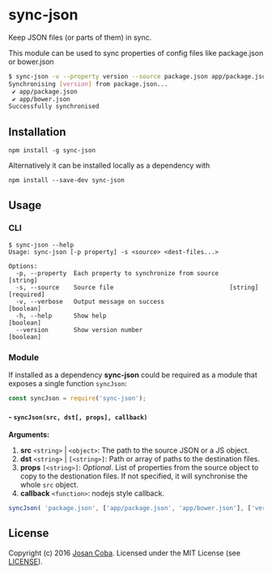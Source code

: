 # sync-json
Keep JSON files (or parts of them) in sync.

This module can be used to sync properties of config files like package.json or bower.json

```bash
$ sync-json -v --property version --source package.json app/package.json app/bower.json
Synchronising [version] from package.json...
 ✔ app/package.json
 ✔ app/bower.json
Successfully synchronised
```

## Installation

```
npm install -g sync-json
```

Alternatively it can be installed locally as a dependency with
```
npm install --save-dev sync-json
```

## Usage

### CLI

```
$ sync-json --help
Usage: sync-json [-p property] -s <source> <dest-files...>

Options:
  -p, --property  Each property to synchronize from source              [string]
  -s, --source    Source file                                [string] [required]
  -v, --verbose   Output message on success                            [boolean]
  -h, --help      Show help                                            [boolean]
  --version       Show version number                                  [boolean]
```

### Module

If installed as a dependency __sync-json__ could be required as a module that exposes a single function `syncJson`:

```javascript
const syncJson = require('sync-json');
```

#### - `syncJson(src, dst[, props], callback)`

__Arguments:__

1. __src__ `<string>` | `<object>`: The path to the source JSON or a JS object.
2. __dst__ `<string>` | `[<string>]`: Path or array of paths to the destination files.
3. __props__ `[<string>]`: _Optional_. List of properties from the source object to copy to the destionation files. If not specified, it will synchronise the whole `src` object.
4. __callback__ `<function>`: nodejs style callback.

```javascript
syncJson( 'package.json', ['app/package.json', 'app/bower.json'], ['version', 'contributors'], function(err){ ... });
```


## License

Copyright (c) 2016 [Josan Coba](https://github.com/Josan-Coba). Licensed under the MIT License (see [LICENSE](./LICENSE)).
